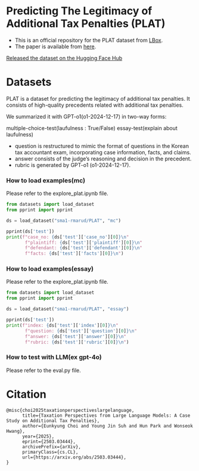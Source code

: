 # Predicting The Legitimacy of Additional Tax Penalties (PLAT)

- This is an official repository for the PLAT dataset from [LBox](https://lbox.kr/v2).
- The paper is available from [here](https://arxiv.org/abs/2503.03444).

[Released the dataset on the Hugging Face Hub](https://huggingface.co/datasets/sma1-rmarud/PLAT)


# Datasets
PLAT is a dataset for predicting the legitimacy of additional tax penalties. It consists of high-quality precedents related with additional tax penalties.

We summarized it with GPT-o1(o1-2024-12-17) in two-way forms:

multiple-choice-test(laufulness : True/False)
essay-test(explain about laufulness)
- question is restructured to mimic the format of questions in the Korean tax accountant exam, incorporating case information, facts, and claims.
- answer consists of the judge’s reasoning and decision in the precedent.
- rubric is generated by GPT-o1 (o1-2024-12-17).

### How to load examples(mc)
Please refer to the explore_plat.ipynb file.
```python
from datasets import load_dataset
from pprint import pprint

ds = load_dataset("sma1-rmarud/PLAT", "mc")

pprint(ds['test'])
print(f"case_no: {ds['test']['case_no'][0]}\n"
       f"plaintiff: {ds['test']['plaintiff'][0]}\n"
       f"defendant: {ds['test']['defendant'][0]}\n"
       f"facts: {ds['test']['facts'][0]}\n")
```
### How to load examples(essay)
Please refer to the explore_plat.ipynb file.
```python
from datasets import load_dataset
from pprint import pprint

ds = load_dataset("sma1-rmarud/PLAT", "essay")

pprint(ds['test'])
print(f"index: {ds['test']['index'][0]}\n"
       f"question: {ds['test']['question'][0]}\n"
       f"answer: {ds['test']['answer'][0]}\n"
       f"rubric: {ds['test']['rubric'][0]}\n")
```
### How to test with LLM(ex gpt-4o)
Please refer to the eval.py file.


# Citation
```
@misc{choi2025taxationperspectiveslargelanguage,
      title={Taxation Perspectives from Large Language Models: A Case Study on Additional Tax Penalties}, 
      author={Eunkyung Choi and Young Jin Suh and Hun Park and Wonseok Hwang},
      year={2025},
      eprint={2503.03444},
      archivePrefix={arXiv},
      primaryClass={cs.CL},
      url={https://arxiv.org/abs/2503.03444}, 
}
```